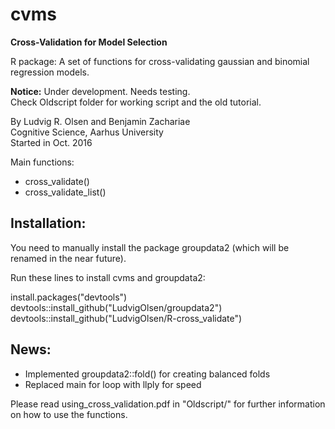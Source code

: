 # cvms
**Cross-Validation for Model Selection**  

R package: A set of functions for cross-validating gaussian and binomial regression models.  


**Notice:** Under development. Needs testing.  
Check Oldscript folder for working script and the old tutorial.  


By Ludvig R. Olsen and Benjamin Zachariae  
Cognitive Science, Aarhus University  
Started in Oct. 2016  

Main functions:  
* cross_validate()
* cross_validate_list()  
  

## Installation:

You need to manually install the package groupdata2 (which will be renamed in the near future).  

Run these lines to install cvms and groupdata2:  

install.packages("devtools")   
devtools::install_github("LudvigOlsen/groupdata2")  
devtools::install_github("LudvigOlsen/R-cross_validate")  

  
## News:  
* Implemented groupdata2::fold() for creating balanced folds  
* Replaced main for loop with llply for speed  
  
  
Please read using_cross_validation.pdf in "Oldscript/" for further information on how to use the functions.  
